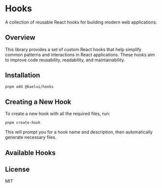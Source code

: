 # Hooks

A collection of reusable React hooks for building modern web applications.

## Overview

This library provides a set of custom React hooks that help simplify common patterns and interactions in React applications. These hooks aim to improve code reusability, readability, and maintainability.

## Installation

```bash
pnpm add @kaelui/hooks
```

## Creating a New Hook

To create a new hook with all the required files, run:

```bash
pnpm create-hook
```

This will prompt you for a hook name and description, then automatically generate necessary files.

## Available Hooks

<!-- HOOKS_START -->
<!-- HOOKS_END -->

## License

MIT
